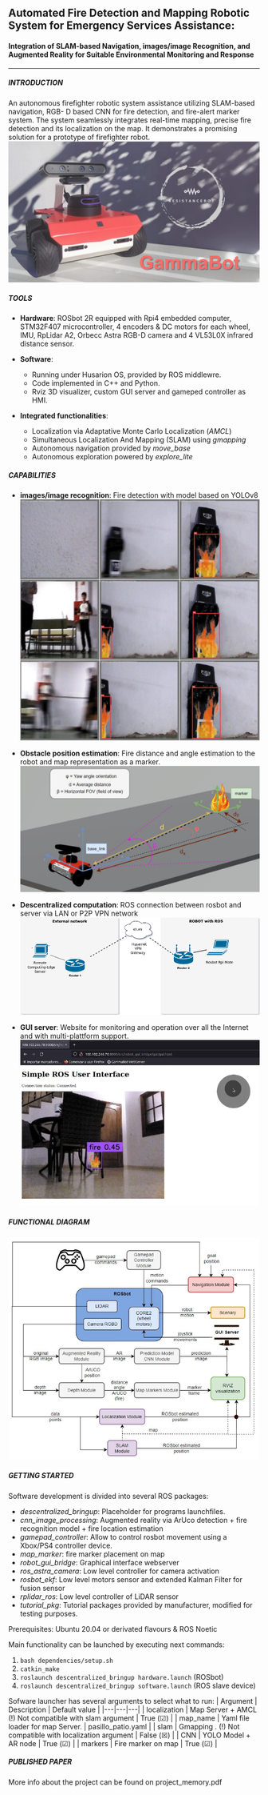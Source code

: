 ## Automated Fire Detection and Mapping Robotic System for Emergency Services Assistance:
#### Integration of SLAM-based Navigation, images/image Recognition, and Augmented Reality for Suitable Environmental Monitoring and Response
---
##### INTRODUCTION
An autonomous firefighter
robotic system assistance utilizing SLAM-based navigation, RGB-
D based CNN for fire detection, and fire-alert marker system.
The system seamlessly integrates real-time mapping, precise fire
detection and its localization on the map. It demonstrates a
promising solution for a prototype of firefighter robot.
![A](images/image-1.png)

##### TOOLS
+ **Hardware**: ROSbot 2R equipped with Rpi4 embedded computer, STM32F407 microcontroller, 4 encoders & DC motors for each wheel, IMU, RpLidar A2, Orbecc Astra RGB-D camera and 4 VL53L0X infrared distance sensor.

+ **Software**: 
    + Running under Husarion OS, provided by ROS middlewre.
    + Code implemented in C++ and Python. 
    + Rviz 3D visualizer, custom GUI server and gameped controller as HMI. 

+ **Integrated functionalities**: 
    + Localization via Adaptative Monte Carlo Localization (*AMCL*)
    + Simultaneous Localization And Mapping (SLAM) using *gmapping*
    + Autonomous navigation provided by *move_base*
    + Autonomous exploration powered by  *explore_lite*

##### CAPABILITIES

- **images/image recognition**:
Fire detection with model based on YOLOv8
![B](images/image-2.png)

- **Obstacle position estimation**:
Fire distance and angle estimation to the robot and map representation as a marker.
![C](images/image-3.png)

- **Descentralized computation**:
ROS connection between rosbot and server via LAN or P2P VPN network
![D](images/image-4.png)

- **GUI server**:
Website for monitoring and operation over all the Internet and with multi-plattform support.
![E](images/image-5.png)

##### FUNCTIONAL DIAGRAM
![F](images/image-6.png)

##### GETTING STARTED
Software development is divided into several ROS packages:
+ *descentralized_bringup*: Placeholder for programs launchfiles.
+ *cnn_image_processing*: Augmented reality via ArUco detection + fire recognition model + fire location estimation
+ *gamepad_controller*: Allow to control rosbot movement using a Xbox/PS4 controller device.
+ *map_marker*: fire marker placement on map
+ *robot_gui_bridge*: Graphical interface webserver
+ *ros_astra_camera*: Low level controller for camera activation
+ *rosbot_ekf*: Low level motors sensor and extended Kalman Filter for fusion sensor
+ *rplidar_ros*: Low level controller of LiDAR sensor
+ *tutorial_pkg*: Tutorial packages provided by manufacturer, modified for testing purposes.

Prerequisites: Ubuntu 20.04 or derivated flavours & ROS Noetic

Main functionality can be launched by executing next commands:
1. ``bash dependencies/setup.sh``
2. ``catkin_make``
3. ``roslaunch descentralized_bringup hardware.launch`` (ROSbot)
4. ``roslaunch descentralized_bringup software.launch`` (ROS slave device)

Sofware launcher has several arguments to select what to run:
| Argument | Description | Default value |
|---|---|---|
| localization | Map Server + AMCL (!) Not compatible with slam argument | True (&#9745;) |
| map_name | Yaml file loader for map Server.  | pasillo_patio.yaml |
| slam | Gmapping . (!) Not compatible with localization argument | False (&#x2612;) |
| CNN | YOLO Model + AR node  | True (&#9745;) |
| markers | Fire marker on map | True (&#9745;) |


##### PUBLISHED PAPER
More info about the project can be found on project_memory.pdf
